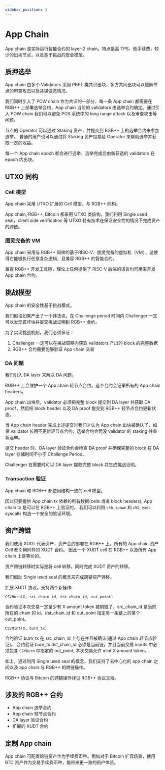 ```yaml
---
sidebar_position: 3
---
```


# App Chain

App chain 是实际运行智能合约的 layer-2 chain。特点是高 TPS，低手续费，较少的出块节点，以及基于挑战的安全模型。

## 质押选举

App chain 由多个 Validators 采用 PBFT 类共识出块，多方共同出块可以缓解节点的审查攻击以及共谋做恶情况。

我们同时引入了 POW chain 作为共识的一部分，每一条 App chain 都需要在 RGB++ 上部署选举合约，App chain 当前的 validators 由选举合约确定。通过引入 POW chain 我们可以避免 POS 系统中的 long range attack 以及审查攻击等问题。

节点的 Operator 可以通过 Staking 资产，并提交到 RGB++ 上的选举合约来参加选举。
普通的用户也可以通过将 Staking 资产投票给 Operator 来帮助选举并获取一定的收益。

每一个 App chain epoch 都会进行选举，选举完成后由新获选的 validators 在 epoch 内出块。

## UTXO 同构

### Cell 模型

App chain 采用 UTXO 扩展的 Cell 模型，与 RGB++ 同构。

App chain, RGB++, Bitcoin 都采用 UTXO 类结构，我们利用 Single used seal，client side verification 等 UTXO 特有技术在保证安全性的情况下完成资产的跨链。
### 图灵完备的 VM

App chain 采用与 RGB++ 同样的基于RISC-V、图灵完备的虚拟机（VM），这使得它能够执行任意复杂逻辑，且兼容 RGB++ 的智能合约。

兼容 RGB++ 开发工具链，理论上任何提供了 RISC-V 后端的语言均可用来开发 App chain 合约。

## 挑战模型

App chain 的安全性基于挑战模式。

我们假设如果产出了一个非法块，在 Challenge period 时间内 Challenger 一定可以发现该坏块并提交挑战证明到 RGB++ 合约。

为了实现挑战机制，我们必须保证：

1. Challenger 一定可以在挑战周期内获取 validators 产出的 block 的完整数据
2. RGB++ 合约需要能够验证 App chain 交易

### DA 问题

我们引入 DA layer 来解决 DA 问题。

RGB++ 上会维护一个 App chain 轻节点合约。这个合约会记录所有的 App chain headers。

App chain 出块后，validator 必须把完整 block 提交到 DA layer 并获取 DA proof，然后把 block header 以及 DA proof 提交到 RGB++ 轻节点合约更新状态。

当 App chain header 完成上述提交时我们才认为 App chain 出块被确认了，如果 validator 长期不更新轻节点合约，选举合约会罚没 validator 的 staking 并重新选举。

提交 header 时，DA layer 验证合约会检查 DA proof 并确保完整的 block 在 DA layer 存储时间不小于 Challenge Period。

Challenger 在需要时可以 DA layer 提取完整 block 并生成挑战证明。

### Transaction 验证

App chain 和 RGB++ 都使用结构一致的 cell 模型。

因此只要提供 App chain tx 依赖的所有数据(cells 或者 block headers), App chain tx 是可以在 RGB++ 上验证的。
我们可以利用 `ckb_spawn` 和 `ckb_exec` syscalls 构造一个安全的验证环境。

## 资产跨链

我们使用 XUDT 代表资产，资产合约部署在 RGB++ 上，所有的 App chain 资产 Cell 都引用同样的 XUDT 合约。
因此一个 XUDT cell 在 RGB++ 以及所有 App chain 上是等价的。

资产跨链转移时实际是将 cell 转移，同时完成 XUDT 资产的转移。

我们借助 Single used seal 的概念来完成跨链资产转移。

扩展 XUDT 协议，支持两个新操作:

`CSVBurn(X, src_chain_id, dst_chain_id, out_point)`

合约验证本次交易一定至少有 X amount token 被销毁了，src_chain_id 是当前所在的 chain 的 id，dst_chain_id 和 out_point 指定另一条链上的某个 out_point。


`CSVMint(X, burn_tx)`

合约验证 burn_tx 在 src_chain_id 上存在并且被确认(通过 App chain 轻节点验证)。
合约验证 burn_tx.dst_chain_id 必须是当前链，并且当前交易 inputs 中必须包含 `CSVBurn` 中指定的 out_point, 本次交易允许 mint X amount token。

如上，通过利用 Single used seal 的概念，我们支持了去中心化的 app chain 之间以及 app chain 与 RGB++ 的跨链操作。

RGB++ 协议与 Bitcoin 的跨链操作详见 RGB++ 协议文档。

## 涉及的 RGB++ 合约

* App chain 选举合约
* App chain 轻节点合约
* DA layer 验证合约
* 扩展的 XUDT 合约

## 定制 App chain

App chain 可配置跨链资产作为手续费币种。例如对于 Bitcoin 扩容场景，使用 BTC 资产作为交易手续费币种，能带来更一致的用户体验。
